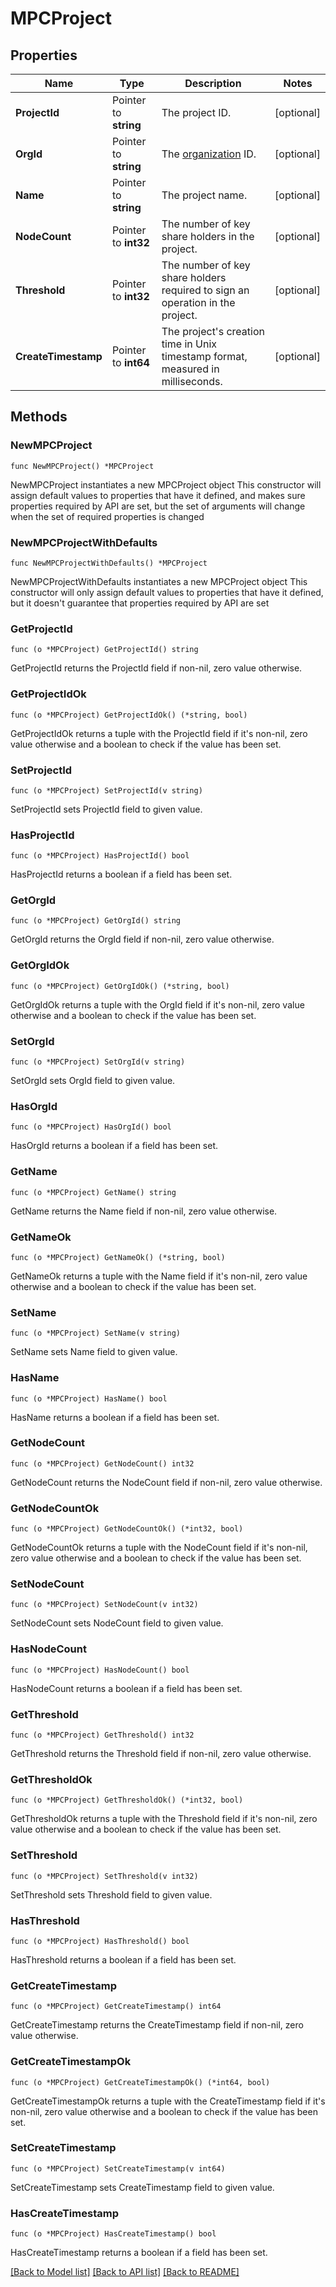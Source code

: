 # MPCProject

## Properties

Name | Type | Description | Notes
------------ | ------------- | ------------- | -------------
**ProjectId** | Pointer to **string** | The project ID. | [optional] 
**OrgId** | Pointer to **string** | The [organization](https://manuals.cobo.com/en/portal/organization/introduction) ID. | [optional] 
**Name** | Pointer to **string** | The project name. | [optional] 
**NodeCount** | Pointer to **int32** | The number of key share holders in the project. | [optional] 
**Threshold** | Pointer to **int32** | The number of key share holders required to sign an operation in the project. | [optional] 
**CreateTimestamp** | Pointer to **int64** | The project&#39;s creation time in Unix timestamp format, measured in milliseconds. | [optional] 

## Methods

### NewMPCProject

`func NewMPCProject() *MPCProject`

NewMPCProject instantiates a new MPCProject object
This constructor will assign default values to properties that have it defined,
and makes sure properties required by API are set, but the set of arguments
will change when the set of required properties is changed

### NewMPCProjectWithDefaults

`func NewMPCProjectWithDefaults() *MPCProject`

NewMPCProjectWithDefaults instantiates a new MPCProject object
This constructor will only assign default values to properties that have it defined,
but it doesn't guarantee that properties required by API are set

### GetProjectId

`func (o *MPCProject) GetProjectId() string`

GetProjectId returns the ProjectId field if non-nil, zero value otherwise.

### GetProjectIdOk

`func (o *MPCProject) GetProjectIdOk() (*string, bool)`

GetProjectIdOk returns a tuple with the ProjectId field if it's non-nil, zero value otherwise
and a boolean to check if the value has been set.

### SetProjectId

`func (o *MPCProject) SetProjectId(v string)`

SetProjectId sets ProjectId field to given value.

### HasProjectId

`func (o *MPCProject) HasProjectId() bool`

HasProjectId returns a boolean if a field has been set.

### GetOrgId

`func (o *MPCProject) GetOrgId() string`

GetOrgId returns the OrgId field if non-nil, zero value otherwise.

### GetOrgIdOk

`func (o *MPCProject) GetOrgIdOk() (*string, bool)`

GetOrgIdOk returns a tuple with the OrgId field if it's non-nil, zero value otherwise
and a boolean to check if the value has been set.

### SetOrgId

`func (o *MPCProject) SetOrgId(v string)`

SetOrgId sets OrgId field to given value.

### HasOrgId

`func (o *MPCProject) HasOrgId() bool`

HasOrgId returns a boolean if a field has been set.

### GetName

`func (o *MPCProject) GetName() string`

GetName returns the Name field if non-nil, zero value otherwise.

### GetNameOk

`func (o *MPCProject) GetNameOk() (*string, bool)`

GetNameOk returns a tuple with the Name field if it's non-nil, zero value otherwise
and a boolean to check if the value has been set.

### SetName

`func (o *MPCProject) SetName(v string)`

SetName sets Name field to given value.

### HasName

`func (o *MPCProject) HasName() bool`

HasName returns a boolean if a field has been set.

### GetNodeCount

`func (o *MPCProject) GetNodeCount() int32`

GetNodeCount returns the NodeCount field if non-nil, zero value otherwise.

### GetNodeCountOk

`func (o *MPCProject) GetNodeCountOk() (*int32, bool)`

GetNodeCountOk returns a tuple with the NodeCount field if it's non-nil, zero value otherwise
and a boolean to check if the value has been set.

### SetNodeCount

`func (o *MPCProject) SetNodeCount(v int32)`

SetNodeCount sets NodeCount field to given value.

### HasNodeCount

`func (o *MPCProject) HasNodeCount() bool`

HasNodeCount returns a boolean if a field has been set.

### GetThreshold

`func (o *MPCProject) GetThreshold() int32`

GetThreshold returns the Threshold field if non-nil, zero value otherwise.

### GetThresholdOk

`func (o *MPCProject) GetThresholdOk() (*int32, bool)`

GetThresholdOk returns a tuple with the Threshold field if it's non-nil, zero value otherwise
and a boolean to check if the value has been set.

### SetThreshold

`func (o *MPCProject) SetThreshold(v int32)`

SetThreshold sets Threshold field to given value.

### HasThreshold

`func (o *MPCProject) HasThreshold() bool`

HasThreshold returns a boolean if a field has been set.

### GetCreateTimestamp

`func (o *MPCProject) GetCreateTimestamp() int64`

GetCreateTimestamp returns the CreateTimestamp field if non-nil, zero value otherwise.

### GetCreateTimestampOk

`func (o *MPCProject) GetCreateTimestampOk() (*int64, bool)`

GetCreateTimestampOk returns a tuple with the CreateTimestamp field if it's non-nil, zero value otherwise
and a boolean to check if the value has been set.

### SetCreateTimestamp

`func (o *MPCProject) SetCreateTimestamp(v int64)`

SetCreateTimestamp sets CreateTimestamp field to given value.

### HasCreateTimestamp

`func (o *MPCProject) HasCreateTimestamp() bool`

HasCreateTimestamp returns a boolean if a field has been set.


[[Back to Model list]](../README.md#documentation-for-models) [[Back to API list]](../README.md#documentation-for-api-endpoints) [[Back to README]](../README.md)


